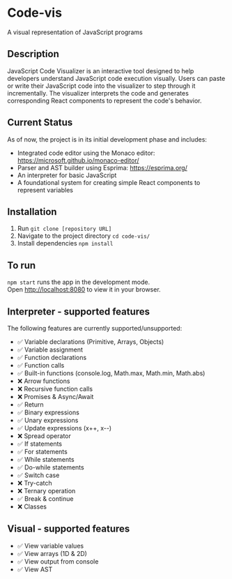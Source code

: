 # Code-vis
A visual representation of JavaScript programs

## Description
JavaScript Code Visualizer is an interactive tool designed to help developers understand JavaScript code execution visually. Users can paste or write their JavaScript code into the visualizer to step through it incrementally. The visualizer interprets the code and generates corresponding React components to represent the code's behavior.

## Current Status
As of now, the project is in its initial development phase and includes:
- Integrated code editor using the Monaco editor: https://microsoft.github.io/monaco-editor/
- Parser and AST builder using Esprima: https://esprima.org/
- An interpreter for basic JavaScript
- A foundational system for creating simple React components to represent variables

## Installation
1. Run `git clone [repository URL]`
2. Navigate to the project directory `cd code-vis/`
3. Install dependencies `npm install`

## To run
`npm start` runs the app in the development mode.\
Open [http://localhost:8080](http://localhost:8080) to view it in your browser.

## Interpreter - supported features
The following features are currently supported/unsupported:
- ✅ Variable declarations (Primitive, Arrays, Objects)
- ✅ Variable assignment
- ✅ Function declarations
- ✅ Function calls
- ✅ Built-in functions (console.log, Math.max, Math.min, Math.abs)
- ❌ Arrow functions
- ❌ Recursive function calls
- ❌ Promises & Async/Await
- ✅ Return
- ✅ Binary expressions
- ✅ Unary expressions
- ✅ Update expressions (x++, x--)
- ❌ Spread operator
- ✅ If statements
- ✅ For statements
- ✅ While statements
- ✅ Do-while statements
- ✅ Switch case
- ❌ Try-catch
- ❌ Ternary operation
- ✅ Break & continue
- ❌ Classes

## Visual - supported features
- ✅ View variable values
- ✅ View arrays (1D & 2D)
- ✅ View output from console
- ✅ View AST
